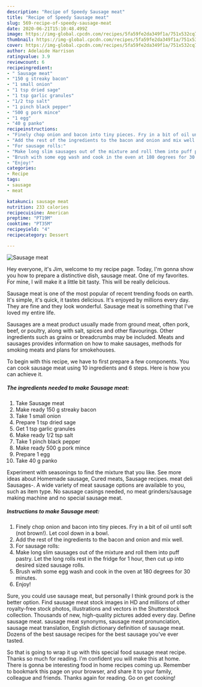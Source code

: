 ```yaml
---
description: "Recipe of Speedy Sausage meat"
title: "Recipe of Speedy Sausage meat"
slug: 569-recipe-of-speedy-sausage-meat
date: 2020-06-21T15:10:48.499Z
image: https://img-global.cpcdn.com/recipes/5fa59fe2da349f1a/751x532cq70/sausage-meat-recipe-main-photo.jpg
thumbnail: https://img-global.cpcdn.com/recipes/5fa59fe2da349f1a/751x532cq70/sausage-meat-recipe-main-photo.jpg
cover: https://img-global.cpcdn.com/recipes/5fa59fe2da349f1a/751x532cq70/sausage-meat-recipe-main-photo.jpg
author: Adelaide Harrison
ratingvalue: 3.9
reviewcount: 6
recipeingredient:
- " Sausage meat"
- "150 g streaky bacon"
- "1 small onion"
- "1 tsp dried sage"
- "1 tsp garlic granules"
- "1/2 tsp salt"
- "1 pinch black pepper"
- "500 g pork mince"
- "1 egg"
- "40 g panko"
recipeinstructions:
- "Finely chop onion and bacon into tiny pieces. Fry in a bit of oil until soft (not brown!). Let cool down in a bowl."
- "Add the rest of the ingredients to the bacon and onion and mix well."
- "For sausage rolls:"
- "Make long slim sausages out of the mixture and roll them into puff pastry. Let the long rolls rest in the fridge for 1 hour, then cut up into desired sized sausage rolls."
- "Brush with some egg wash and cook in the oven at 180 degrees for 30 minutes."
- "Enjoy!"
categories:
- Recipe
tags:
- sausage
- meat

katakunci: sausage meat 
nutrition: 233 calories
recipecuisine: American
preptime: "PT19M"
cooktime: "PT35M"
recipeyield: "4"
recipecategory: Dessert

---
```



![Sausage meat](https://img-global.cpcdn.com/recipes/5fa59fe2da349f1a/751x532cq70/sausage-meat-recipe-main-photo.jpg)

Hey everyone, it's Jim, welcome to my recipe page. Today, I'm gonna show you how to prepare a distinctive dish, sausage meat. One of my favorites. For mine, I will make it a little bit tasty. This will be really delicious.

Sausage meat is one of the most popular of recent trending foods on earth. It's simple, it's quick, it tastes delicious. It's enjoyed by millions every day. They are fine and they look wonderful. Sausage meat is something that I've loved my entire life.

Sausages are a meat product usually made from ground meat, often pork, beef, or poultry, along with salt, spices and other flavourings. Other ingredients such as grains or breadcrumbs may be included. Meats and sausages provides information on how to make sausages, methods for smoking meats and plans for smokehouses.


To begin with this recipe, we have to first prepare a few components. You can cook sausage meat using 10 ingredients and 6 steps. Here is how you can achieve it.

<!--inarticleads1-->

##### The ingredients needed to make Sausage meat:

1. Take  Sausage meat
1. Make ready 150 g streaky bacon
1. Take 1 small onion
1. Prepare 1 tsp dried sage
1. Get 1 tsp garlic granules
1. Make ready 1/2 tsp salt
1. Take 1 pinch black pepper
1. Make ready 500 g pork mince
1. Prepare 1 egg
1. Take 40 g panko


Experiment with seasonings to find the mixture that you like. See more ideas about Homemade sausage, Cured meats, Sausage recipes. meat deli Sausages-. A wide variety of meat sausage options are available to you, such as item type. No sausage casings needed, no meat grinders/sausage making machine and no special sausage meat. 

<!--inarticleads2-->

##### Instructions to make Sausage meat:

1. Finely chop onion and bacon into tiny pieces. Fry in a bit of oil until soft (not brown!). Let cool down in a bowl.
1. Add the rest of the ingredients to the bacon and onion and mix well.
1. For sausage rolls:
1. Make long slim sausages out of the mixture and roll them into puff pastry. Let the long rolls rest in the fridge for 1 hour, then cut up into desired sized sausage rolls.
1. Brush with some egg wash and cook in the oven at 180 degrees for 30 minutes.
1. Enjoy!


Sure, you could use sausage meat, but personally I think ground pork is the better option. Find sausage meat stock images in HD and millions of other royalty-free stock photos, illustrations and vectors in the Shutterstock collection. Thousands of new, high-quality pictures added every day. Define sausage meat. sausage meat synonyms, sausage meat pronunciation, sausage meat translation, English dictionary definition of sausage meat. Dozens of the best sausage recipes for the best sausage you&#39;ve ever tasted. 

So that is going to wrap it up with this special food sausage meat recipe. Thanks so much for reading. I'm confident you will make this at home. There is gonna be interesting food in home recipes coming up. Remember to bookmark this page on your browser, and share it to your family, colleague and friends. Thanks again for reading. Go on get cooking!

